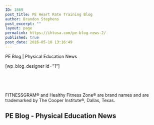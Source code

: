 ```yaml
---
ID: 1869
post_title: PE Heart Rate Training Blog
author: Brandon Stephens
post_excerpt: ""
layout: page
permalink: https://ihtusa.com/pe-blog-news-2/
published: true
post_date: 2016-05-10 13:16:49
---
```

PE Blog | Physical Education News

[wp_blog_designer id="1"]

&nbsp;

&nbsp;

FITNESSGRAM® and Healthy Fitness Zone® are brand names and are trademarked by The Cooper Institute®, Dallas, Texas.
<h2>PE Blog - Physical Education News</h2>